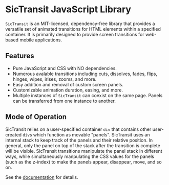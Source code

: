 # SicTransit JavaScript Library

`SicTransit` is an MIT-licensed, dependency-free library that provides a versatile set of animated transitions for HTML elements within a specified container. It is primarily designed to provide screen transitions for web-based mobile applications.

## Features
- Pure JavaScript and CSS with NO dependencies.
- Numerous avalable transitions including cuts, dissolves, fades, flips, hinges, wipes, irises, zooms, and more.
- Easy addition and removal of custom screen panels.
- Customizable animation duration, easing, and more.
- Multiple instances of `SicTransit` can coexist on the same page. Panels can be transferred from one instance to another.


## Mode of Operation
SicTransit relies on a user-specified container `div` that contains other user-created `div`s which function as movable "panels". SicTransit uses an internal stack to keep track of the panels and their relative position. In general, only the panel on top of the stack after the transition is complete will be visible. SicTransit transitions manipulate the panel stack in different ways, while simultaneously manpulating the CSS values for the panels (such as the z-index) to make the panels appear, disappear, move, and so on.

See the [documentation](http://runefish.com/sic-transit/documentation.html) for details.

